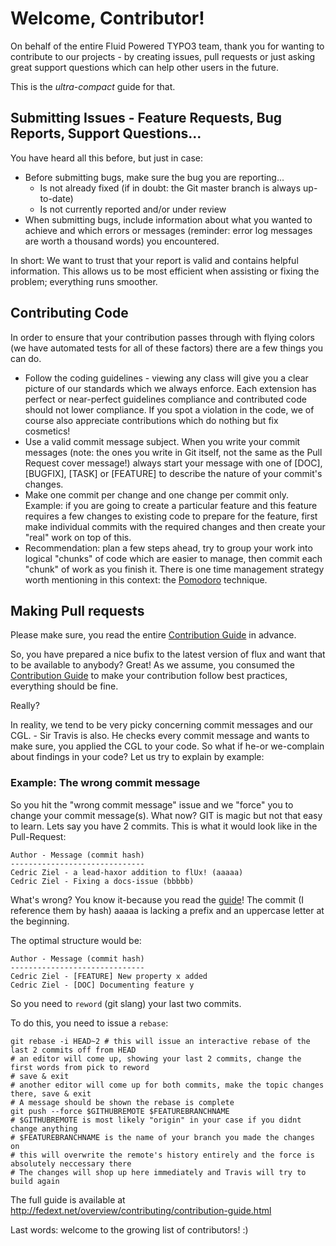 Welcome, Contributor!
=====================

On behalf of the entire Fluid Powered TYPO3 team, thank you for wanting to contribute to our
projects - by creating issues, pull requests or just asking great support questions which
can help other users in the future.

This is the *ultra-compact* guide for that.

## Submitting Issues - Feature Requests, Bug Reports, Support Questions...

You have heard all this before, but just in case:

* Before submitting bugs, make sure the bug you are reporting...
  - Is not already fixed (if in doubt: the Git master branch is always up-to-date)
  - Is not currently reported and/or under review
* When submitting bugs, include information about what you wanted to achieve and which errors
  or messages (reminder: error log messages are worth a thousand words) you encountered.

In short: We want to trust that your report is valid and contains helpful information. This
allows us to be most efficient when assisting or fixing the problem; everything runs smoother.

## Contributing Code

In order to ensure that your contribution passes through with flying colors (we have automated
tests for all of these factors) there are a few things you can do.

* Follow the coding guidelines - viewing any class will give you a clear picture of our
  standards which we always enforce. Each extension has perfect or near-perfect guidelines
  compliance and contributed code should not lower compliance. If you spot a violation in the
  code, we of course also appreciate contributions which do nothing but fix cosmetics!
* Use a valid commit message subject. When you write your commit messages (note: the ones you
  write in Git itself, not the same as the Pull Request cover message!) always start your
  message with one of [DOC], [BUGFIX], [TASK] or [FEATURE] to describe the nature of your
  commit's changes.
* Make one commit per change and one change per commit only. Example: if you are going to create
  a particular feature and this feature requires a few changes to existing code to prepare for
  the feature, first make individual commits with the required changes and then create your
  "real" work on top of this.
* Recommendation: plan a few steps ahead, try to group your work into logical "chunks" of code
  which are easier to manage, then commit each "chunk" of work as you finish it. There is one
  time management strategy worth mentioning in this context: the [Pomodoro][pomodoro] technique.

## Making Pull requests

Please make sure, you read the entire [Contribution Guide][contributionGuide] in advance.

So, you have prepared a nice bufix to the latest version of flux and want that to be available
to anybody? Great! As we assume, you consumed the [Contribution Guide][contributionGuide]
to make your contribution follow best practices, everything should be fine.

Really?

In reality, we tend to be very picky concerning commit messages and our CGL. - Sir Travis
is also. He checks every commit message and wants to make sure, you applied the CGL to your
code. So what if he-or we-complain about findings in your code? Let us try to explain by
example:

### Example: The wrong commit message

So you hit the "wrong commit message" issue and we "force" you to change your commit 
message(s). What now? GIT is magic but not that easy to learn. Lets say you have 2 commits.
This is what it would look like in the Pull-Request:

```
Author - Message (commit hash)
------------------------------
Cedric Ziel - a lead-haxor addition to flUx! (aaaaa)
Cedric Ziel - Fixing a docs-issue (bbbbb)
```

What's wrong? You know it-because you read the [guide][contributionGuide]! The commit
(I reference them by hash) aaaaa is lacking a prefix and an uppercase letter at the
beginning.

The optimal structure would be:

```
Author - Message (commit hash)
------------------------------
Cedric Ziel - [FEATURE] New property x added
Cedric Ziel - [DOC] Documenting feature y
```

So you need to ``reword`` (git slang) your last two commits.

To do this, you need to issue a ``rebase``:
```
git rebase -i HEAD~2 # this will issue an interactive rebase of the last 2 commits off from HEAD
# an editor will come up, showing your last 2 commits, change the first words from pick to reword
# save & exit
# another editor will come up for both commits, make the topic changes there, save & exit
# A message should be shown the rebase is complete
git push --force $GITHUBREMOTE $FEATUREBRANCHNAME 
# $GITHUBREMOTE is most likely "origin" in your case if you didnt change anything
# $FEATUREBRANCHNAME is the name of your branch you made the changes on
# this will overwrite the remote's history entirely and the force is absolutely neccessary there
# The changes will shop up here immediately and Travis will try to build again
```

The full guide is available at http://fedext.net/overview/contributing/contribution-guide.html

Last words: welcome to the growing list of contributors! :)

[contributionGuide]: https://github.com/FluidTYPO3/flux.git "FluidTYPO3 contribution guide"
[pomodoro]: http://www.pomodorotechnique.com/ "The Pomodory Technique"
